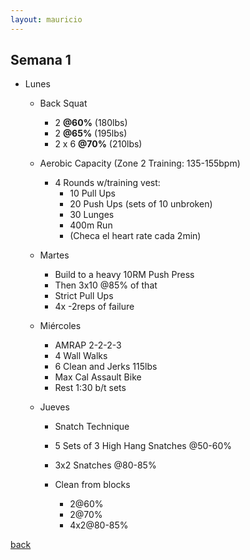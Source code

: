 ```yaml
---
layout: mauricio
---
```

## Semana 1
  - Lunes
    - Back Squat
        - 2 **@60%** (180lbs)
        - 2 **@65%** (195lbs)
        - 2 x 6 **@70%** (210lbs)
    - Aerobic Capacity (Zone 2 Training: 135-155bpm)    
        - 4 Rounds w/training vest:
            - 10 Pull Ups
            - 20 Push Ups (sets of 10 unbroken)
            - 30 Lunges
            - 400m Run
            - (Checa el heart rate cada 2min)

    - Martes
        - Build to a heavy 10RM Push Press
        - Then 3x10 @85% of that
        - Strict Pull Ups
        - 4x -2reps of failure

    - Miércoles 
        - AMRAP 2-2-2-3
        - 4 Wall Walks
        - 6 Clean and Jerks 115lbs
        - Max Cal Assault Bike
        - Rest 1:30 b/t sets

    - Jueves
        - Snatch Technique 
        - 5 Sets of 3 High Hang Snatches @50-60%
        - 3x2 Snatches @80-85%

        - Clean from blocks
            - 2@60%
            - 2@70%
            - 4x2@80-85%


[back](./)
